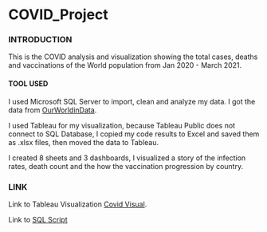 # COVID_Project

### INTRODUCTION
This is the COVID analysis and visualization showing the total cases, deaths and vaccinations of the World population from Jan 2020 - March 2021.

#### TOOL USED
I used Microsoft SQL Server to import, clean and analyze my data. I got the data from [OurWorldinData](https://ourworldindata.org/covid-deaths).

I used Tableau for my visualization, because Tableau Public does not connect to SQL Database, I copied my code results to Excel and saved them as .xlsx
files, then moved the data to Tableau. 

I created 8 sheets and 3 dashboards, I visualized a story of the infection rates, death count and the how the vaccination progression by country.


### LINK

Link to Tableau Visualization [Covid Visual]().

Link to [SQL Script](https://github.com/Dolapomimi/COVID_Project/blob/main/COVID_DATASET.sql) 

